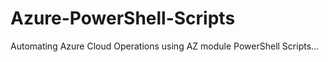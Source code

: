 # Azure-PowerShell-Scripts
Automating Azure Cloud Operations using AZ module PowerShell Scripts... 
